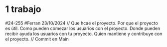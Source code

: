 # 1 trabajo
#24-255
#Ferran 23/10/2024
//
Que hcae el proyecto.
Por que el proyecto es útil.
Como pueden comezar los usuarios con el proyecto.
Donde pueden recibir ayuda los usuarios con tu proyecto.
Quien mantiene y contribuye con el proyecto.
//
Commit en Main
